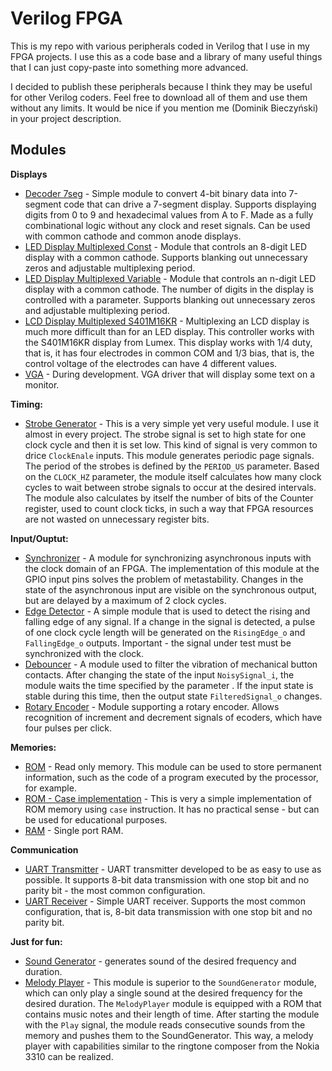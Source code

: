 # Verilog FPGA
This is my repo with various peripherals coded in Verilog that I use in my FPGA projects. I use this as a code base and a library of many useful things that I can just copy-paste into something more advanced. 

I decided to publish these peripherals because I think they may be useful for other Verilog coders. Feel free to download all of them and use them without any limits. It would be nice if you mention me (Dominik Bieczyński) in your project description.

## Modules

**Displays**

+ [Decoder 7seg](/decoder_7seg) - Simple module to convert 4-bit binary data into 7-segment code that can drive a 7-segment display. Supports displaying digits from 0 to 9 and hexadecimal values from A to F. Made as a fully combinational logic without any clock and reset signals. Can be used with common cathode and common anode displays.
+ [LED Display Multiplexed Const](/display_multiplexed_const) - Module that controls an 8-digit LED display with a common cathode. Supports blanking out unnecessary zeros and adjustable multiplexing period.
+ [LED Display Multiplexed Variable](/display_multiplexed_variable) - Module that controls an n-digit LED display with a common cathode. The number of digits in the display is controlled with a parameter. Supports blanking out unnecessary zeros and adjustable multiplexing period.
+ [LCD Display Multiplexed S401M16KR](/display_lcd_s401m16kr) - Multiplexing an LCD display is much more difficult than for an LED display. This controller works with the S401M16KR display from Lumex. This display works with 1/4 duty, that is, it has four electrodes in common COM and 1/3 bias, that is, the control voltage of the electrodes can have 4 different values.
+ [VGA](/vga) - During development. VGA driver that will display some text on a monitor.

**Timing:**

+ [Strobe Generator](/strobe_generator) - This is a very simple yet very useful module. I use it almost in every project. The strobe signal is set to high state for one clock cycle and then it is set low. This kind of signal is very common to drice `ClockEnale` inputs. This module generates periodic page signals. The period of the strobes is defined by the `PERIOD_US` parameter. Based on the `CLOCK_HZ` parameter, the module itself calculates how many clock cycles to wait between strobe signals to occur at the desired intervals. The module also calculates by itself the number of bits of the Counter register, used to count clock ticks, in such a way that FPGA resources are not wasted on unnecessary register bits.

**Input/Ouptut:**

+ [Synchronizer](/synchronizer) - A module for synchronizing asynchronous inputs with the clock domain of an FPGA. The implementation of this module at the GPIO input pins solves the problem of metastability. Changes in the state of the asynchronous input are visible on the synchronous output, but are delayed by a maximum of 2 clock cycles.
+ [Edge Detector](/edge_detector) - A simple module that is used to detect the rising and falling edge of any signal. If a change in the signal is detected, a pulse of one clock cycle length will be generated on the `RisingEdge_o` and `FallingEdge_o` outputs. Important - the signal under test must be synchronized with the clock.
+ [Debouncer](/debouncer) - A module used to filter the vibration of mechanical button contacts. After changing the state of the input `NoisySignal_i`, the module waits the time specified by the parameter . If the input state is stable during this time, then the output state `FilteredSignal_o` changes.
+ [Rotary Encoder](/rotary_encoder) - Module supporting a rotary encoder. Allows recognition of increment and decrement signals of ecoders, which have four pulses per click.

**Memories:**

+ [ROM](/rom) - Read only memory. This module can be used to store permanent information, such as the code of a program executed by the processor, for example.
+ [ROM - Case implementation](/rom_case) - This is very a simple implementation of ROM memory using `case` instruction. It has no practical sense - but can be used for educational purposes.
+ [RAM](/ram) - Single port RAM.

**Communication**

+ [UART Transmitter](/uart_tx) - UART transmitter developed to be as easy to use as possible. It supports 8-bit data transmission with one stop bit and no parity bit - the most common configuration.
+ [UART Receiver](/uart_rx) - Simple UART receiver. Supports the most common configuration, that is, 8-bit data transmission with one stop bit and no parity bit.

**Just for fun:**

+ [Sound Generator](/sound_generator) - generates sound of the desired frequency and duration.
+ [Melody Player](/melody_player) - This module is superior to the `SoundGenerator` module, which can only play a single sound at the desired frequency for the desired duration. The `MelodyPlayer` module is equipped with a ROM that contains music notes and their length of time. After starting the module with the `Play` signal, the module reads consecutive sounds from the memory and pushes them to the SoundGenerator. This way, a melody player with capabilities similar to the ringtone composer from the Nokia 3310 can be realized.




